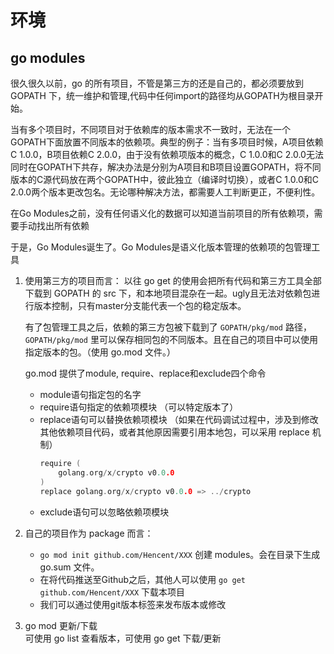 # 环境
## go modules
很久很久以前，go 的所有项目，不管是第三方的还是自己的，都必须要放到 GOPATH 下，统一维护和管理,代码中任何import的路径均从GOPATH为根目录开始。  

当有多个项目时，不同项目对于依赖库的版本需求不一致时，无法在一个GOPATH下面放置不同版本的依赖项。典型的例子：当有多项目时候，A项目依赖C 1.0.0，B项目依赖C 2.0.0，由于没有依赖项版本的概念，C 1.0.0和C 2.0.0无法同时在GOPATH下共存，解决办法是分别为A项目和B项目设置GOPATH，将不同版本的C源代码放在两个GOPATH中，彼此独立（编译时切换），或者C 1.0.0和C 2.0.0两个版本更改包名。无论哪种解决方法，都需要人工判断更正，不便利性。  

在Go Modules之前，没有任何语义化的数据可以知道当前项目的所有依赖项，需要手动找出所有依赖  

于是，Go Modules诞生了。Go Modules是语义化版本管理的依赖项的包管理工具

1. 使用第三方的项目而言：
    以往 go get 的使用会把所有代码和第三方工具全部下载到 GOPATH 的 src 下，和本地项目混杂在一起。ugly且无法对依赖包进行版本控制，只有master分支能代表一个包的稳定版本。 

    有了包管理工具之后，依赖的第三方包被下载到了 `GOPATH/pkg/mod` 路径， `GOPATH/pkg/mod` 里可以保存相同包的不同版本。且在自己的项目中可以使用指定版本的包。（使用 go.mod 文件。）  

    go.mod 提供了module, require、replace和exclude四个命令  
    + module语句指定包的名字
    + require语句指定的依赖项模块 （可以特定版本了）
    + replace语句可以替换依赖项模块 （如果在代码调试过程中，涉及到修改其他依赖项目代码，或者其他原因需要引用本地包，可以采用 replace 机制）
        ```go
        require (
            golang.org/x/crypto v0.0.0
        )
        replace golang.org/x/crypto v0.0.0 => ../crypto
        ```
    + exclude语句可以忽略依赖项模块

2. 自己的项目作为 package 而言：
    + `go mod init github.com/Hencent/XXX` 创建 modules。会在目录下生成 go.sum 文件。
    + 在将代码推送至Github之后，其他人可以使用 `go get github.com/Hencent/XXX` 下载本项目
    + 我们可以通过使用git版本标签来发布版本或修改
3. go mod 更新/下载  
    可使用 go list 查看版本，可使用 go get 下载/更新